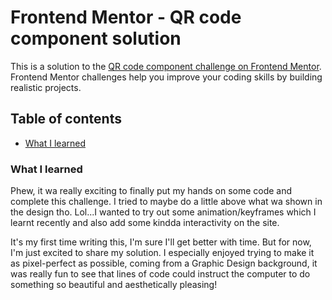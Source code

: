 # Frontend Mentor - QR code component solution

This is a solution to the [QR code component challenge on Frontend Mentor](https://www.frontendmentor.io/challenges/qr-code-component-iux_sIO_H). Frontend Mentor challenges help you improve your coding skills by building realistic projects.

## Table of contents

- [What I learned](#what-i-learned)

### What I learned

Phew, it wa really exciting to finally put my hands on some code and complete this challenge. I tried to maybe do a little above what wa shown in the design tho. Lol...I wanted to try out some animation/keyframes which I learnt recently and also add some kindda interactivity on the site.

It's my first time writing this, I'm sure I'll get better with time. But for now, I'm just excited to share my solution. I especially enjoyed trying to make it as pixel-perfect as possible, coming from a Graphic Design background, it was really fun to see that lines of code could instruct the computer to do something so beautiful and aesthetically pleasing!
